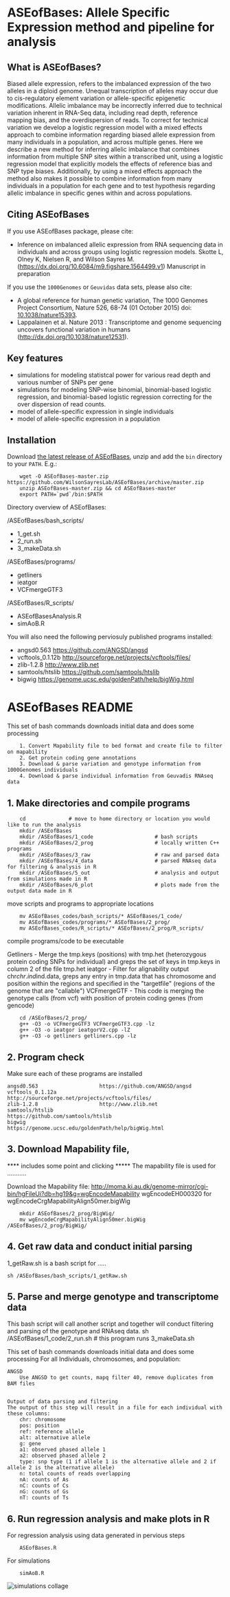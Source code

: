 # ASEofBases: Allele Specific Expression method and pipeline for analysis

## What is ASEofBases?
Biased allele expression, refers to the imbalanced expression of the two alleles in a diploid genome. Unequal transcription of alleles may occur due to cis-regulatory element variation or allele-specific epigenetic modifications.  Allelic imbalance may be incorrectly inferred due to technical variation inherent in RNA-Seq data, including read depth, reference mapping bias, and the overdispersion of reads. To correct for technical variation we develop a logistic regression model with a mixed effects approach to combine information regarding biased allele expression from many individuals in a population, and across multiple genes. Here we describe a new method for inferring allelic imbalance that combines information from multiple SNP sites within a transcribed unit, using a logistic regression model that explicitly models the effects of reference bias and SNP type biases. Additionally, by using a mixed effects approach the method also makes it possible to combine information from many individuals in a population for each gene and to test hypothesis regarding allelic imbalance in specific genes within and across populations. 

## Citing ASEofBases
If you use ASEofBases package, please cite:

- Inference on imbalanced allelic expression from RNA sequencing data in individuals and across groups using logistic regression models. Skotte L, Olney K, Nielsen R, and Wilson Sayres M. (https://dx.doi.org/10.6084/m9.figshare.1564499.v1) Manuscript in preparation

If you use the `1000Genomes` or `Geuvidas` data sets, please also cite:

-  A global reference for human genetic variation, The 1000 Genomes Project Consortium, Nature 526, 68-74 (01 October 2015) doi: [10.1038/nature15393](http://www.1000genomes.org/home).
- Lappalainen et al. Nature 2013 : Transcriptome and genome sequencing uncovers functional variation in humans (http://dx.doi.org/10.1038/nature12531).

## Key features
- simulations for modeling statistcal power for various read depth and various number of SNPs per gene 
- simulations for modeling SNP-wise binomial, binomial-based logistic regression, and binomial-based logistic regression correcting for the over dispersion of read counts. 
- model of allele-specific expression in single individuals  
- model of allele-specific expression in a population 

## Installation
Download [the latest release of ASEofBases](https://github.com/WilsonSayresLab/ASEofBases/archive/master.zip), unzip and add the `bin` directory to your `PATH`. E.g.:

		wget -O ASEofBases-master.zip https://github.com/WilsonSayresLab/ASEofBases/archive/master.zip
		unzip ASEofBases-master.zip && cd ASEofBases-master
		export PATH=`pwd`/bin:$PATH

Directory overview of ASEofBases:

/ASEofBases/bash_scripts/
- 1_get.sh
- 2_run.sh
- 3_makeData.sh

/ASEofBases/programs/
- getliners
- ieatgor
- VCFmergeGTF3

/ASEofBases/R_scripts/
- ASEofBasesAnalysis.R
- simAoB.R

You will also need the following perviosuly published programs installed:

- angsd0.563				https://github.com/ANGSD/angsd
- vcftools_0.1.12b			http://sourceforge.net/projects/vcftools/files/
- zlib-1.2.8				http://www.zlib.net	
- samtools/htslib			https://github.com/samtools/htslib
- bigwig				https://genome.ucsc.edu/goldenPath/help/bigWig.html

	
# ASEofBases README
This set of bash commands downloads initial data and does some processing 

		1. Convert Mapability file to bed format and create file to filter on mapability
		2. Get protein coding gene annotations
		3. Download & parse variation and genotype information from 1000Genomes individuals
		4. Download & parse individual information from Geuvadis RNAseq data

## 1. Make directories and compile programs

		cd 				# move to home directory or location you would like to run the analysis
		mkdir /ASEofBases
		mkdir /ASEofBases/1_code			        # bash scripts
		mkdir /ASEofBases/2_prog 			        # locally written C++ programs
		mkdir /ASEofBases/3_raw  		         	# raw and parsed data
		mkdir /ASEofBases/4_data 			        # parsed RNAseq data for filtering & analysis in R
		mkdir /ASEofBases/5_out  			        # analysis and output from simulations made in R
		mkdir /ASEofBases/6_plot 			        # plots made from the output data made in R 

move scripts and programs to appropriate locations

		mv ASEofBases_codes/bash_scripts/* ASEofBases/1_code/
		mv ASEofBases_codes/programs/* ASEofBases/2_prog/
		mv ASEofBases_codes/R_scripts/* ASEofBases/2_prog/R_scripts/

compile programs/code to be executable

Getliners - Merge the tmp.keys (positions) with tmp.het (heterozygous protein coding SNPs for individual) and greps the set of keys in tmp.keys in column 2 of the file tmp.het
ieatgor - Filter for alignability output chr$chr.ind$ind.data, greps any entry in tmp.data that has chromosome and position within the regions and specified in the "targetfile" (regions of the genome that are "callable")
VCFmergeGTF - This code is merging the genotype calls (from vcf) with position of protein coding genes (from gencode)

		cd /ASEofBases/2_prog/
		g++ -O3 -o VCFmergeGTF3 VCFmergeGTF3.cpp -lz
		g++ -O3 -o ieatgor ieatgorV2.cpp -lZ
		g++ -O3 -o getliners getliners.cpp -lz

## 2. Program check
Make sure each of these programs are installed

	angsd0.563			          https://github.com/ANGSD/angsd
	vcftools_0.1.12a	                  http://sourceforge.net/projects/vcftools/files/
	zlib-1.2.8			          http://www.zlib.net	
	samtools/htslib		                  https://github.com/samtools/htslib
	bigwig				          https://genome.ucsc.edu/goldenPath/help/bigWig.html

## 3. Download Mapability file, 
**** includes some point and clicking *****
The mapability file is used for ...........

Download the Mapability file:
	http://moma.ki.au.dk/genome-mirror/cgi-bin/hgFileUi?db=hg19&g=wgEncodeMapability
  	wgEncodeEH000320 for wgEncodeCrgMapabilityAlign50mer.bigWig

    	mkdir ASEofBases/2_prog/BigWig/
    	mv wgEncodeCrgMapabilityAlign50mer.bigWig /ASEofBases/2_prog/BigWig/

## 4. Get raw data and conduct initial parsing
1_getRaw.sh is a bash script for ..... 

    sh /ASEofBases/bash_scripts/1_getRaw.sh


## 5. Parse and merge genotype and transcriptome data
This bash script will call another script and together will conduct filtering and parsing of the genotype and RNAseq data.
		sh /ASEofBases/1_code/2_run.sh # this program runs 3_makeData.sh

This set of bash commands downloads initial data and does some processing 
For all Individuals, chromosomes, and population:


 	ANGSD 
		Use ANGSD to get counts, mapq filter 40, remove duplicates from BAM files 


	Output of data parsing and filtering
	The output of this step will result in a file for each individual with these columns:
		chr: chromosome 
		pos: position
		ref: reference allele
		alt: alternative allele
		g: gene
		a1: observed phased allele 1
		a2: observed phased allele 2
		type: snp type (1 if allele 1 is the alternative allele and 2 if allele 2 is the alternative allele)
		n: total counts of reads overlapping
		nA: counts of As
		nC: counts of Cs
		nG: counts of Gs
		nT: counts of Ts

## 6. Run regression analysis and make plots in R
For regression analysis using data generated in pervious steps

		ASEofBases.R

For simulations

		simAoB.R

![simulations collage](https://raw.github.com/WilsonSayresLab/ASEofBases/master/doc/simulations.png)	


